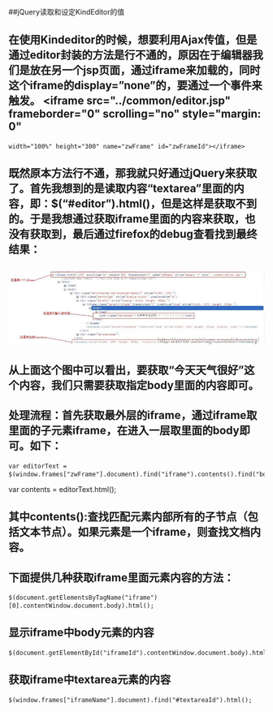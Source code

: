 ##jQuery读取和设定KindEditor的值

##
## 在使用Kindeditor的时候，想要利用Ajax传值，但是通过editor封装的方法是行不通的，原因在于编辑器我们是放在另一个jsp页面，通过iframe来加载的，同时这个iframe的display=”none”的，要通过一个事件来触发。     	<iframe src="../common/editor.jsp" frameborder="0" scrolling="no" style="margin: 0"
    width="100%" height="300" name="zwFrame" id="zwFrameId"></iframe>




##
## 既然原本方法行不通，那我就只好通过jQuery来获取了。首先我想到的是读取内容“textarea”里面的内容，即：$(“#editor”).html()，但是这样是获取不到的。于是我想通过获取iframe里面的内容来获取，也没有获取到，最后通过firefox的debug查看找到最终结果：



##
## ![Alt text](../md/img/21191239-3d2492a071cd414b859ea45b29841b6d.jpg)



##
## 从上面这个图中可以看出，要获取“今天天气很好”这个内容，我们只需要获取指定body里面的内容即可。



##
## 处理流程：首先获取最外层的iframe，通过iframe取里面的子元素iframe，在进入一层取里面的body即可。如下：


  	var editorText = $(window.frames["zwFrame"].document).find("iframe").contents().find("body");
var contents = editorText.html();




##
## 其中contents():查找匹配元素内部所有的子节点（包括文本节点）。如果元素是一个iframe，则查找文档内容。



##
## 下面提供几种获取iframe里面元素内容的方法：


  	$(document.getElementsByTagName("iframe")[0].contentWindow.document.body).html();




##
## 显示iframe中body元素的内容


  	$(document.getElementById("iframeId").contentWindow.document.body).html();




##
## 获取iframe中textarea元素的内容


  	$(window.frames["iframeName"].document).find("#textareaId").html();
